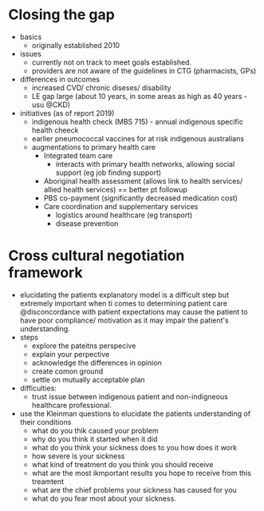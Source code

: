 ###### 

# Closing the gap 
- basics
    + originally established 2010
- issues
    + currently not on track to meet goals established. 
    + providers are not aware of the guidelines in CTG (pharmacists, GPs)
- differences in outcomes
    + increased CVD/ chronic diseses/ disability
    + LE gap large (about 10 years, in some areas as high as 40 years - usu @CKD)
- initiatives (as of report 2019)
    + indigenous health check (MBS 715) - annual indigenous specific health cheeck
    + earlier pneumococcal vaccines for at risk indigenous australians
    + augmentations to primary health care
        * Integrated team care
            - interacts with primary health networks, allowing social support (eg job finding support)
        * Aboriginal health assessment (allows link to health services/ allied health services) == better pt followup
        * PBS co-payment (significantly decreased medication cost)
        * Care coordination and supplementary services
            - logistics around healthcare (eg transport)
            - disease prevention

# Cross cultural negotiation framework
- elucidating the patients explanatory model is a difficult step but extremely important when ti comes to determining patient care @disconcordance with patient expectations may cause the patient to have poor compliance/ motivation as it may impair the patient's understanding. 
- steps
    + explore the pateitns perspecive
    + explain your perpective
    + acknowledge the differences in opinion
    + create comon ground
    + settle on mutually acceptable plan
- difficulties:
    + trust issue between indigenous patient and non-indigneous healthcare professional.
- use the Kleinman questions to elucidate the patients understanding of their conditions
    + what do you thik caused your problem
    + why do you think it started when it did
    + what do you think your sickness does to you how does it work
    + how severe is your sickness
    + what kind of treatment do you think you should receive
    + what are the most ikmportant results you hope to receive from this treamtent
    + what are the chief problems your sickness has caused for you
    + what do you fear most about your sickness.